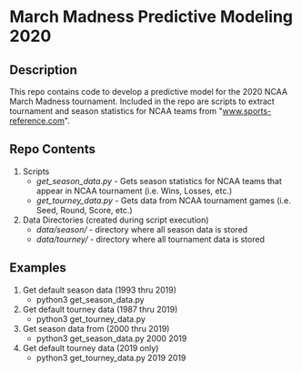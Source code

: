 # March Madness Predictive Modeling 2020

## Description
This repo contains code to develop a predictive model for the 2020 NCAA March Madness tournament. Included in the repo are scripts to extract tournament and season statistics for NCAA teams from "www.sports-reference.com".

## Repo Contents
1. Scripts
	* *get_season_data.py* - Gets season statistics for NCAA teams that appear in NCAA tournament (i.e. Wins, Losses, etc.)
	* *get_tourney_data.py* - Gets data from NCAA tournament games (i.e. Seed, Round, Score, etc.)
2. Data Directories (created during script execution)
	* *data/season/* - directory where all season data is stored
	* *data/tourney/* - directory where all tournament data is stored

## Examples
1. Get default season data (1993 thru 2019)
	* python3 get_season_data.py
2. Get default tourney data (1987 thru 2019)
	* python3 get_tourney_data.py
3. Get season data from (2000 thru 2019)
	* python3 get_season_data.py 2000 2019
4. Get default tourney data (2019 only)
	* python3 get_tourney_data.py 2019 2019
